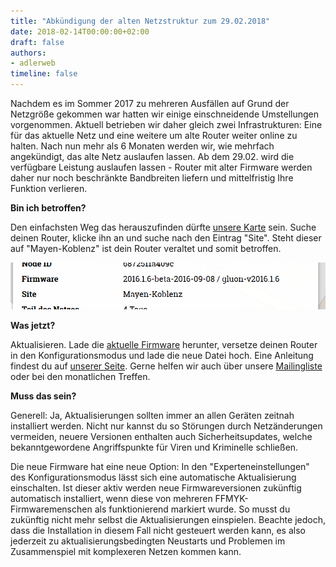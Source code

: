 ```yaml
---
title: "Abkündigung der alten Netzstruktur zum 29.02.2018"
date: 2018-02-14T00:00:00+02:00
draft: false
authors:
- adlerweb
timeline: false
---
```


Nachdem es im Sommer 2017 zu mehreren Ausfällen auf Grund der Netzgröße gekommen war hatten wir einige einschneidende Umstellungen vorgenommen. Aktuell betrieben wir daher gleich zwei Infrastrukturen: Eine für das aktuelle Netz und eine weitere um alte Router weiter online zu halten. Nach nun mehr als 6 Monaten werden wir, wie mehrfach angekündigt, das alte Netz auslaufen lassen. Ab dem 29.02. wird die verfügbare Leistung auslaufen lassen - Router mit alter Firmware werden daher nur noch beschränkte Bandbreiten liefern und mittelfristig Ihre Funktion verlieren.

**Bin ich betroffen?**

Den einfachsten Weg das herauszufinden dürfte [unsere Karte](https://map.freifunk-myk.de) sein. Suche deinen Router, klicke ihn an und suche nach den Eintrag "Site". Steht dieser auf "Mayen-Koblenz" ist dein Router veraltet und somit betroffen.

![](images/old.png)

**Was jetzt?**

Aktualisieren. Lade die [aktuelle Firmware](https://firmware.freifunk-myk.de) herunter, versetze deinen Router in den Konfigurationsmodus und lade die neue Datei hoch. Eine Anleitung findest du auf [unserer Seite](https://wiki.freifunk-myk.de/router_aktualisieren). Gerne helfen wir auch über unsere [Mailingliste](http://lists.freifunk.net/mailman/listinfo/mayen-koblenz-freifunk.net) oder bei den monatlichen Treffen.

**Muss das sein?**

Generell: Ja, Aktualisierungen sollten immer an allen Geräten zeitnah installiert werden. Nicht nur kannst du so Störungen durch Netzänderungen vermeiden, neuere Versionen enthalten auch Sicherheitsupdates, welche bekanntgewordene Angriffspunkte für Viren und Kriminelle schließen.

Die neue Firmware hat eine neue Option: In den "Experteneinstellungen" des Konfigurationsmodus lässt sich eine automatische Aktualisierung einschalten. Ist dieser aktiv werden neue Firmwareversionen zukünftig automatisch installiert, wenn diese von mehreren FFMYK-Firmwaremenschen als funktionierend markiert wurde. So musst du zukünftig nicht mehr selbst die Aktualisierungen einspielen. Beachte jedoch, dass die Installation in diesem Fall nicht gesteuert werden kann, es also jederzeit zu aktualisierungsbedingten Neustarts und Problemen im Zusammenspiel mit komplexeren Netzen kommen kann.
